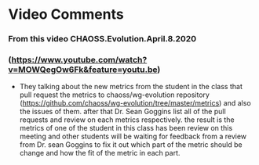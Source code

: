 # Video Comments

### From this video CHAOSS.Evolution.April.8.2020 
### (https://www.youtube.com/watch?v=MOWQegOw6Fk&feature=youtu.be)
- They talking about the new metrics from the student in the class that pull request the metrics to chaoss/wg-evolution repository (https://github.com/chaoss/wg-evolution/tree/master/metrics) 
and also the issues of them. after that Dr. Sean Goggins list all of the pull requests and review on each metrics respectively. the result is the metrics of one of the student in this class has been review on this meeting and other students will be waiting for feedback from a review from Dr. sean Goggins to fix it out which part of the metric should be change and how the fit of the metric in each part.
